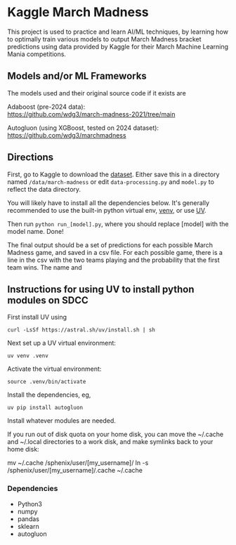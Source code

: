 # Kaggle March Madness
This project is used to practice and learn AI/ML techniques, by learning how to optimally train various models to output March Madness bracket predictions using data provided by Kaggle for their March Machine Learning Mania competitions.

## Models and/or ML Frameworks
The models used and their original source code if it exists are

Adaboost (pre-2024 data):   
https://github.com/wdg3/march-madness-2021/tree/main

Autogluon (using XGBoost, tested on 2024 dataset):  
https://github.com/wdg3/marchmadness

## Directions
First, go to Kaggle to download the [dataset](https://www.kaggle.com/competitions/march-machine-learning-mania-2024/data).
Either save this in a directory named <code>/data/march-madness</code> or edit <code>data-processing.py</code> and <code>model.py</code> to reflect the data directory.

You will likely have to install all the dependencies below.  It's generally recommended to use the built-in python virtual env, [venv](https://docs.python.org/3/tutorial/venv.html),  or use [UV](https://docs.astral.sh/uv/).

Then run <code>python run_[model].py</code>, where you should replace [model] with the model name. Done! 

The final output should be a set of predictions for each possible March Madness game, and saved in a csv file. For each possible game, there is a line in the csv with the two teams playing and the probability that the first team wins.  The name and 
 
## Instructions for using UV to install python modules on SDCC

First install UV using

`curl -LsSf https://astral.sh/uv/install.sh | sh`

Next set up a UV virtual environment:

`uv venv .venv`

Activate the virtual environment:

`source .venv/bin/activate`

Install the dependencies, eg,

`uv pip install autogluon`

Install whatever modules are needed.

If you run out of disk quota on your home disk, you can move the ~/.cache and ~/.local directories to a work disk, and make symlinks back to your home disk:

mv ~/.cache /sphenix/user/[my_username]/
ln -s /sphenix/user/[my_username]/.cache ~/.cache

### Dependencies
- Python3
- numpy
- pandas
- sklearn
- autogluon

